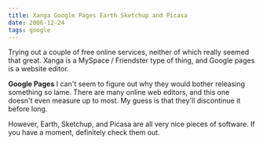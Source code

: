 ```yaml
---
title: Xanga Google Pages Earth Sketchup and Picasa
date: 2006-12-24
tags: google
---
```

Trying out a couple of free online services, neither of which really seemed that great. Xanga is a MySpace / Friendster type of thing, and Google pages is a website editor.

<strong>Google Pages</strong>
I can't seem to figure out why they would bother releasing something so lame. There are many online web editors, and this one doesn't even measure up to most. My guess is that they'll discontinue it before long.

However, Earth, Sketchup, and Picasa are all very nice pieces of software. If you have a moment, definitely check them out.

